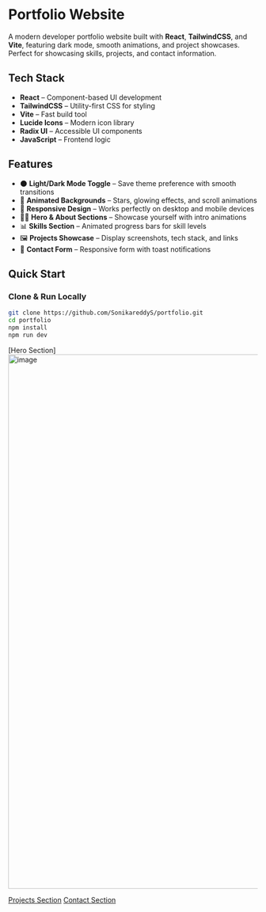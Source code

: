 # Portfolio Website

A modern developer portfolio website built with **React**, **TailwindCSS**, and **Vite**, featuring dark mode, smooth animations, and project showcases. Perfect for showcasing skills, projects, and contact information.

## Tech Stack

- **React** – Component-based UI development  
- **TailwindCSS** – Utility-first CSS for styling  
- **Vite** – Fast build tool  
- **Lucide Icons** – Modern icon library  
- **Radix UI** – Accessible UI components  
- **JavaScript** – Frontend logic  

## Features

- 🌑 **Light/Dark Mode Toggle** – Save theme preference with smooth transitions  
- 💫 **Animated Backgrounds** – Stars, glowing effects, and scroll animations  
- 📱 **Responsive Design** – Works perfectly on desktop and mobile devices  
- 👩‍💻 **Hero & About Sections** – Showcase yourself with intro animations  
- 📊 **Skills Section** – Animated progress bars for skill levels  
- 🖼️ **Projects Showcase** – Display screenshots, tech stack, and links  
- 📩 **Contact Form** – Responsive form with toast notifications  

## Quick Start

### Clone & Run Locally

```bash
git clone https://github.com/SonikareddyS/portfolio.git
cd portfolio
npm install
npm run dev
```
[Hero Section]<img width="1920" height="1080" alt="image" src="https://github.com/user-attachments/assets/6a2e2620-86c6-4366-ac75-3c5d12894dff" />

[Projects Section](screenshots/projects.png)
[Contact Section](screenshots/contact.png)

